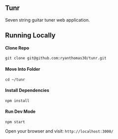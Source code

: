 ## Tunr

Seven string guitar tuner web application.

## Running Locally

#### Clone Repo

`git clone git@github.com:ryanthomas30/tunr.git`

#### Move Into Folder

`cd ~/tunr`

#### Install Dependencies

`npm install`

#### Run Dev Mode

`npm start`

Open your browser and visit: `http://localhost:3000/`
